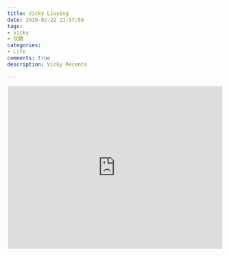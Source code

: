 ```yaml
---
title: Vicky Liuying
date: 2019-02-22 21:57:59
tags:
- vicky
- 优酷
categories:
- Life
comments: true
description: Vicky Recents

---
```


<div style="width: 500px;height: 380px;margin: 0px auto;">        <iframe width="500px" height="380px" src="http://player.youku.com/embed/XMzk5MTA3MjY1Mg" frameborder=0 allowfullscreen></iframe>
</div>
